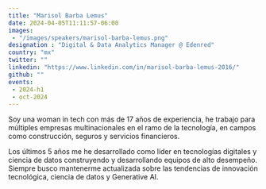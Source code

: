 ```yaml
---
title: "Marisol Barba Lemus"
date: 2024-04-05T11:11:57-06:00
images: 
 - "/images/speakers/marisol-barba-lemus.png"
designation : "Digital & Data Analytics Manager @ Edenred"
country: "mx"
twitter: ""
linkedin: "https://www.linkedin.com/in/marisol-barba-lemus-2016/"
github: ""
events: 
 - 2024-h1
 - oct-2024
---
```


Soy una woman in tech con más de 17 años de experiencia, he trabajo para múltiples empresas multinacionales en el ramo de la tecnología, en campos como construcción, seguros y servicios financieros.

Los últimos 5 años me he desarrollado como líder en tecnologías digitales y ciencia de datos construyendo y desarrollando equipos de alto desempeño.
Siempre busco mantenerme actualizada sobre las tendencias de innovación tecnológica, ciencia de datos y Generative AI.
